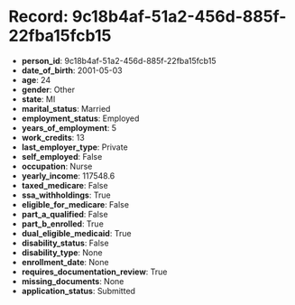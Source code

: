 # Record: 9c18b4af-51a2-456d-885f-22fba15fcb15

- **person_id**: 9c18b4af-51a2-456d-885f-22fba15fcb15
- **date_of_birth**: 2001-05-03
- **age**: 24
- **gender**: Other
- **state**: MI
- **marital_status**: Married
- **employment_status**: Employed
- **years_of_employment**: 5
- **work_credits**: 13
- **last_employer_type**: Private
- **self_employed**: False
- **occupation**: Nurse
- **yearly_income**: 117548.6
- **taxed_medicare**: False
- **ssa_withholdings**: True
- **eligible_for_medicare**: False
- **part_a_qualified**: False
- **part_b_enrolled**: True
- **dual_eligible_medicaid**: True
- **disability_status**: False
- **disability_type**: None
- **enrollment_date**: None
- **requires_documentation_review**: True
- **missing_documents**: None
- **application_status**: Submitted